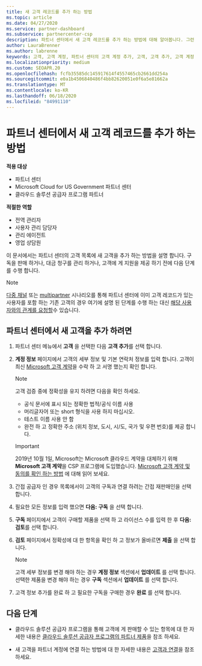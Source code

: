 ```yaml
---
title: 새 고객 레코드를 추가 하는 방법
ms.topic: article
ms.date: 04/27/2020
ms.service: partner-dashboard
ms.subservice: partnercenter-csp
description: 파트너 센터에서 새 고객 레코드를 추가 하는 방법에 대해 알아봅니다. 그런 다음 고객 구독을 판매 하거나, 대금 청구를 관리 하거나, 고객 지원 서비스를 제공할 수 있습니다.
author: LauraBrenner
ms.author: labrenne
keywords: 고객, 고객 계정, 파트너 센터의 고객 계정 추가, 고객, 고객 추가, 고객 계정 만들기
ms.localizationpriority: medium
ms.custom: SEOAPR.20
ms.openlocfilehash: fcfb35585dc145917614f4557465cb2661dd254a
ms.sourcegitcommit: e0a1b4506840486f4bb82620051e0f6a5e81662a
ms.translationtype: MT
ms.contentlocale: ko-KR
ms.lasthandoff: 06/18/2020
ms.locfileid: "84991110"
---
```

# <a name="how-to-add-a-new-customer-record-in-partner-center"></a>파트너 센터에서 새 고객 레코드를 추가 하는 방법

**적용 대상**

- 파트너 센터
- Microsoft Cloud for US Government 파트너 센터
- 클라우드 솔루션 공급자 프로그램 파트너

**적절한 역할**

- 전역 관리자
- 사용자 관리 담당자
- 관리 에이전트
- 영업 상담원

이 문서에서는 파트너 센터의 고객 목록에 새 고객을 추가 하는 방법을 설명 합니다. 구독을 판매 하거나, 대금 청구를 관리 하거나, 고객에 게 지원을 제공 하기 전에 다음 단계를 수행 합니다.

>[!NOTE]
>[다중 채널](multichannel.md) 또는 [multipartner](multipartner.md) 시나리오를 통해 파트너 센터에 이미 고객 레코드가 있는 사용자를 포함 하는 기존 고객의 경우 여기에 설명 된 단계를 수행 하는 대신 [해당 사용자와의 관계를 요청할](request-a-relationship-with-a-customer.md)수 있습니다.

## <a name="to-add-a-new-customer-in-partner-center"></a>파트너 센터에서 새 고객을 추가 하려면

1. 파트너 센터 메뉴에서 **고객** 을 선택한 다음 **고객 추가**를 선택 합니다.

2. **계정 정보** 페이지에서 고객의 세부 정보 및 기본 연락처 정보를 입력 합니다. 고객이 최신 [Microsoft 고객 계약](agreements.md)을 수락 하 고 서명 했는지 확인 합니다.

   >[!NOTE]
   >
   >고객 검증 중에 정확성을 유지 하려면 다음을 확인 하세요.
   >
   >- 공식 문서에 표시 되는 정확한 법적/공식 이름 사용
   >- 머리글자어 또는 short 형식을 사용 하지 마십시오.
   >- 테스트 이름 사용 안 함
   >- 완전 하 고 정확한 주소 (위치 정보, 도시, 시/도, 국가 및 우편 번호)를 제공 합니다.

   >[!IMPORTANT]
   > 2019년 10월 1일, Microsoft는 Microsoft 클라우드 계약을 대체하기 위해 **Microsoft 고객 계약**을 CSP 프로그램에 도입했습니다. [Microsoft 고객 계약 및 동의를 확인 하는 방법](confirm-customer-agreement.md) 에 대해 읽어 보세요.
  
3. 간접 공급자 인 경우 목록에서이 고객의 구독과 연결 하려는 간접 재판매인을 선택 합니다.

4. 필요한 모든 정보를 입력 했으면 **다음: 구독** 을 선택 합니다.

5. **구독** 페이지에서 고객이 구매할 제품을 선택 하 고 라이선스 수를 입력 한 후 **다음: 검토**를 선택 합니다.

6. **검토** 페이지에서 정확성에 대 한 항목을 확인 하 고 정보가 올바르면 **제출** 을 선택 합니다.

   >[!NOTE]
   >고객 세부 정보를 변경 해야 하는 경우 **계정 정보** 섹션에서 **업데이트** 를 선택 합니다. 선택한 제품을 변경 해야 하는 경우 **구독** 섹션에서 **업데이트** 를 선택 합니다.

7. 고객 정보 추가를 완료 하 고 필요한 구독을 구매한 경우 **완료** 를 선택 합니다.

## <a name="next-steps"></a>다음 단계

- 클라우드 솔루션 공급자 프로그램을 통해 고객에 게 판매할 수 있는 항목에 대 한 자세한 내용은 [클라우드 솔루션 공급자 프로그램의 파트너 제품](csp-offers.md)을 참조 하세요.

- 새 고객을 파트너 계정에 연결 하는 방법에 대 한 자세한 내용은 [고객과 연결](customer-accounts.md)을 참조 하세요.
